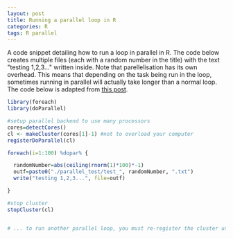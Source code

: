 ```yaml
---
layout: post
title: Running a parallel loop in R
categories: R
tags: R parallel
---
```


A code snippet detailing how to run a loop in parallel in R. The code below creates multiple files (each with a random number in the title) with the text "testing 1,2,3..." written inside. Note that parellelisation has its own overhead. This means that depending on the task being run in the loop, sometimes running in parallel will actually take longer than a normal loop. The code below is adapted from [this post](https://stackoverflow.com/questions/38318139/run-a-for-loop-in-parallel-in-r).

```R
library(foreach)
library(doParallel)

#setup parallel backend to use many processors
cores=detectCores()
cl <- makeCluster(cores[1]-1) #not to overload your computer 
registerDoParallel(cl)

foreach(i=1:100) %dopar% {

  randomNumber=abs(ceiling(rnorm(1)*100)*-1)
  outf=paste0("./parallel_test/test_", randomNumber, ".txt")
  write("testing 1,2,3...", file=outf)

}

#stop cluster
stopCluster(cl)


# ... to run another parallel loop, you must re-register the cluster using makeCluster()
```

